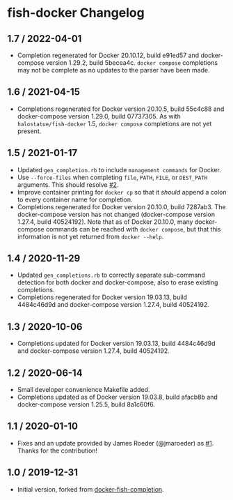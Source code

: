 # fish-docker Changelog

## 1.7 / 2022-04-01

- Completion regenerated for Docker 20.10.12, build e91ed57 and docker-compose
  version 1.29.2, build 5becea4c. `docker compose` completions may not be
  complete as no updates to the parser have been made.

## 1.6 / 2021-04-15

- Completions regenerated for Docker version 20.10.5, build 55c4c88 and
  docker-compose version 1.29.0, build 07737305. As with
  `halostatue/fish-docker` 1.5, `docker compose` completions are not yet
  present.

## 1.5 / 2021-01-17

- Updated `gen_completion.rb` to include `management commands` for Docker.
- Use `--force-files` when completing `file`, `PATH`, `FILE`, or `DEST_PATH`
  arguments. This should resolve [#2].
- Improve container printing for `docker cp` so that it _should_ append a
  colon to every container name for completion.
- Completions regenerated for Docker version 20.10.0, build 7287ab3. The
  docker-compose version has not changed (docker-compose version 1.27.4,
  build 40524192). Note that as of Docker 20.10.0, many docker-compose
  commands can be reached with `docker compose`, but that this information is
  not yet returned from `docker --help`.

## 1.4 / 2020-11-29

- Updated `gen_completions.rb` to correctly separate sub-command detection
  for both docker and docker-compose, also to erase existing completions.
- Completions regenerated for Docker version 19.03.13, build 4484c46d9d and
  docker-compose version 1.27.4, build 40524192.

## 1.3 / 2020-10-06

- Completions updated for Docker version 19.03.13, build 4484c46d9d and
  docker-compose version 1.27.4, build 40524192.

## 1.2 / 2020-06-14

- Small developer convenience Makefile added.
- Completions updated as of Docker version 19.03.8, build afacb8b and
  docker-compose version 1.25.5, build 8a1c60f6.

## 1.1 / 2020-01-10

- Fixes and an update provided by James Roeder (@jmaroeder) as [#1]. Thanks
  for the contribution!

## 1.0 / 2019-12-31

- Initial version, forked from [docker-fish-completion][].

[docker-fish-completion]: https://github.com/barnybug-archive/docker-fish-completion
[#1]: https://github.com/halostatue/fish-docker/pull/1
[#2]: https://github.com/halostatue/fish-docker/issues/2
